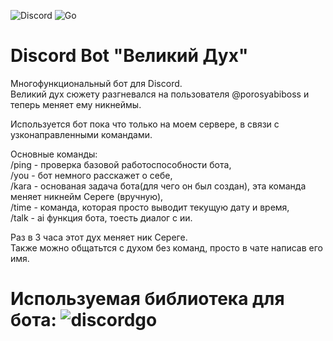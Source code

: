 ![Discord](https://img.shields.io/badge/Discord-5865F2?style=for-the-badge&logo=discord&logoColor=white)
![Go](https://img.shields.io/badge/Go-00ADD8?style=for-the-badge&logo=go&logoColor=white)
# Discord Bot "Великий Дух"

Многофункциональный бот для Discord.  
Великий дух сюжету разгневался на пользователя @porosyabiboss и теперь меняет ему никнеймы.  

Используется бот пока что только на моем сервере, в связи с узконаправленными командами.  

Основные команды:  
	/ping - проверка базовой работоспособности бота,  
	/you  - бот немного расскажет о себе,  
	/kara - основаная задача бота(для чего он был создан), эта команда меняет никнейм Сереге (вручную),  
	/time - команда, которая просто выводит текущую дату и время,  
	/talk - ai функция бота, тоесть диалог с ии.  

Раз в 3 часа этот дух меняет ник Сереге.  
Также можно общатьтся с духом без команд, просто в чате написав его имя.  
# Используемая библиотека для бота: ![discordgo](https://github.com/bwmarrin/discordgo)
